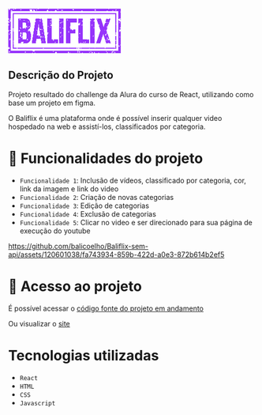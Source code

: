 ![logo Baliflix](./src/assets/imagens/logoBaliflix.png)

## Descrição do Projeto

Projeto resultado do challenge da Alura do curso de React, utilizando como base um projeto em figma.

O Baliflix é uma plataforma onde é possível inserir qualquer video hospedado na web e assistí-los, classificados por categoria.

# 🔨 Funcionalidades do projeto

- `Funcionalidade 1`: Inclusão de vídeos, classificado por categoria, cor, link da imagem e link do video
- `Funcionalidade 2`: Criação de novas categorias
- `Funcionalidade 3`: Edição de categorias
- `Funcionalidade 4`: Exclusão de categorias
- `Funcionalidade 5`: Clicar no video e ser direcionado para sua página de execução do youtube


https://github.com/balicoelho/Baliflix-sem-api/assets/120601038/fa743934-859b-422d-a0e3-872b614b2ef5


# 📁 Acesso ao projeto

É possível acessar o [código fonte do projeto em andamento](https://github.com/balicoelho/Baliflix-sem-api)

Ou visualizar o [site](https://github.com/balicoelho/Baliflix-sem-api)

# Tecnologias utilizadas

- `React`
- `HTML`
- `CSS`
- `Javascript`
